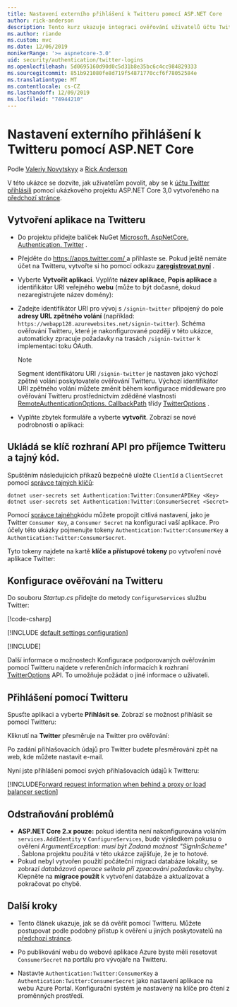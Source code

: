 ```yaml
---
title: Nastavení externího přihlášení k Twitteru pomocí ASP.NET Core
author: rick-anderson
description: Tento kurz ukazuje integraci ověřování uživatelů účtu Twitteru do existující aplikace ASP.NET Core.
ms.author: riande
ms.custom: mvc
ms.date: 12/06/2019
monikerRange: '>= aspnetcore-3.0'
uid: security/authentication/twitter-logins
ms.openlocfilehash: 5d0695160d90d0c5d31b8e35bc6c4cc984829333
ms.sourcegitcommit: 851b921080fe8d719f54871770ccf6f78052584e
ms.translationtype: MT
ms.contentlocale: cs-CZ
ms.lasthandoff: 12/09/2019
ms.locfileid: "74944210"
---
```

# <a name="twitter-external-sign-in-setup-with-aspnet-core"></a>Nastavení externího přihlášení k Twitteru pomocí ASP.NET Core

Podle [Valeriy Novytskyy](https://github.com/01binary) a [Rick Anderson](https://twitter.com/RickAndMSFT)

V této ukázce se dozvíte, jak uživatelům povolit, aby se k [účtu Twitter přihlásili](https://dev.twitter.com/web/sign-in/desktop-browser) pomocí ukázkového projektu ASP.NET Core 3,0 vytvořeného na [předchozí stránce](xref:security/authentication/social/index).

## <a name="create-the-app-in-twitter"></a>Vytvoření aplikace na Twitteru

* Do projektu přidejte balíček NuGet [Microsoft. AspNetCore. Authentication. Twitter](https://www.nuget.org/packages/Microsoft.AspNetCore.Authentication.Twitter/3.0.0) .

* Přejděte do [ https://apps.twitter.com/ ](https://apps.twitter.com/) a přihlaste se. Pokud ještě nemáte účet na Twitteru, vytvořte si ho pomocí odkazu **[zaregistrovat nyní](https://twitter.com/signup)** .

* Vyberte **Vytvořit aplikaci**. Vyplňte **název aplikace**, **Popis aplikace** a identifikátor URI veřejného **webu** (může to být dočasné, dokud nezaregistrujete název domény):

* Zadejte identifikátor URI pro vývoj s `/signin-twitter` připojený do pole **adresy URL zpětného volání** (například: `https://webapp128.azurewebsites.net/signin-twitter`). Schéma ověřování Twitteru, které je nakonfigurované později v této ukázce, automaticky zpracuje požadavky na trasách `/signin-twitter` k implementaci toku OAuth.

  > [!NOTE]
  > Segment identifikátoru URI `/signin-twitter` je nastaven jako výchozí zpětné volání poskytovatele ověřování Twitteru. Výchozí identifikátor URI zpětného volání můžete změnit během konfigurace middleware pro ověřování Twitteru prostřednictvím zděděné vlastnosti [RemoteAuthenticationOptions. CallbackPath](/dotnet/api/microsoft.aspnetcore.authentication.remoteauthenticationoptions.callbackpath) třídy [TwitterOptions](/dotnet/api/microsoft.aspnetcore.authentication.twitter.twitteroptions) .

* Vyplňte zbytek formuláře a vyberte **vytvořit**. Zobrazí se nové podrobnosti o aplikaci:

## <a name="storing-twitter-consumer-api-key-and-secret"></a>Ukládá se klíč rozhraní API pro příjemce Twitteru a tajný kód.

Spuštěním následujících příkazů bezpečně uložte `ClientId` a `ClientSecret` pomocí [správce tajných klíčů](xref:security/app-secrets):

```dotnetcli
dotnet user-secrets set Authentication:Twitter:ConsumerAPIKey <Key>
dotnet user-secrets set Authentication:Twitter:ConsumerSecret <Secret>
```

Pomocí [správce tajného](xref:security/app-secrets)kódu můžete propojit citlivá nastavení, jako je Twitter `Consumer Key`, a `Consumer Secret` na konfiguraci vaší aplikace. Pro účely této ukázky pojmenujte tokeny `Authentication:Twitter:ConsumerKey` a `Authentication:Twitter:ConsumerSecret`.

Tyto tokeny najdete na kartě **klíče a přístupové tokeny** po vytvoření nové aplikace Twitter:

## <a name="configure-twitter-authentication"></a>Konfigurace ověřování na Twitteru

Do souboru *Startup.cs* přidejte do metody `ConfigureServices` službu Twitter:

[!code-csharp[](~/security/authentication/social/social-code/3.x/StartupTwitter3x.cs?name=snippet&highlight=10-14)]

[!INCLUDE [default settings configuration](includes/default-settings.md)]

[!INCLUDE[](includes/chain-auth-providers.md)]

Další informace o možnostech Konfigurace podporovaných ověřováním pomocí Twitteru najdete v referenčních informacích k rozhraní [TwitterOptions](/dotnet/api/microsoft.aspnetcore.builder.twitteroptions) API. To umožňuje požádat o jiné informace o uživateli.

## <a name="sign-in-with-twitter"></a>Přihlášení pomocí Twitteru

Spusťte aplikaci a vyberte **Přihlásit se**. Zobrazí se možnost přihlásit se pomocí Twitteru:

Kliknutí na **Twitter** přesměruje na Twitter pro ověřování:

Po zadání přihlašovacích údajů pro Twitter budete přesměrováni zpět na web, kde můžete nastavit e-mail.

Nyní jste přihlášeni pomocí svých přihlašovacích údajů k Twitteru:

[!INCLUDE[Forward request information when behind a proxy or load balancer section](includes/forwarded-headers-middleware.md)]

## <a name="troubleshooting"></a>Odstraňování problémů

* **ASP.NET Core 2.x pouze:** pokud identita není nakonfigurována voláním `services.AddIdentity` v `ConfigureServices`, bude výsledkem pokusu o ověření *ArgumentException: musí být Zadaná možnost "SignInScheme"* . Šablona projektu použitá v této ukázce zajišťuje, že je to hotové.
* Pokud nebyl vytvořen použití počáteční migraci databáze lokality, se zobrazí *databázová operace selhala při zpracování požadavku* chyby. Klepněte na **migrace použít** k vytvoření databáze a aktualizovat a pokračovat po chybě.

## <a name="next-steps"></a>Další kroky

* Tento článek ukazuje, jak se dá ověřit pomocí Twitteru. Můžete postupovat podle podobný přístup k ověření u jiných poskytovatelů na [předchozí stránce](xref:security/authentication/social/index).

* Po publikování webu do webové aplikace Azure byste měli resetovat `ConsumerSecret` na portálu pro vývojáře na Twitteru.

* Nastavte `Authentication:Twitter:ConsumerKey` a `Authentication:Twitter:ConsumerSecret` jako nastavení aplikace na webu Azure Portal. Konfigurační systém je nastavený na klíče pro čtení z proměnných prostředí.
